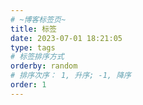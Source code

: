 ```yaml
---
# ~博客标签页~
title: 标签
date: 2023-07-01 18:21:05
type: tags
# 标签排序方式
orderby: random
# 排序次序： 1, 升序; -1, 降序
order: 1
---
```


